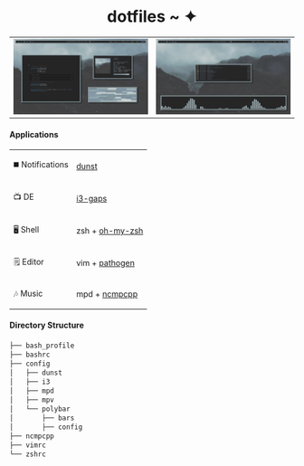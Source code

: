 <h1 align="center">dotfiles ~ ✦</h1>

<table>
	<tbody>
		<tr>
			<td>
				<img src="screencaps/fakebusy.png" alt="Fakebusy screenshot" width="100%">
			</td>
            <td>
                <img src="screencaps/music.png" alt="ncmpcpp+cava screenshot" width="100%">
            </td>
        </tr>
    </tbody>
</table>

#### Applications

<table>
	<tbody>
		<tr>
			<td>
				<p>◼️ Notifications</p>
			</td>
            <td>
                <p><a href="https://github.com/dunst-project/dunst">dunst</a></p>
            </td>
        </tr>
		<tr>
			<td>
				<p>📺 DE</p>
			</td>
            <td>
                <p><a href="https://github.com/Airblader/i3">i3-gaps</a></p>
            </td>
        </tr>
		<tr>
			<td>
				<p>🖥 Shell</p>
			</td>
            <td>
                <p>zsh + <a href="https://github.com/robbyrussell/oh-my-zsh">oh-my-zsh</a></p>
            </td>
        </tr>
		<tr>
			<td>
				<p>🗒 Editor</p>
			</td>
            <td>
                <p>vim + <a href="https://github.com/tpope/vim-pathogen">pathogen</a></p>
            </td>
        </tr>
		<tr>
			<td>
				<p>🎶 Music</p>
			</td>
            <td>
                <p>mpd + <a href="https://github.com/arybczak/ncmpcpp">ncmpcpp</a></p>
            </td>
        </tr>
    </tbody>
</table>

#### Directory Structure

```\.
├── bash_profile  
├── bashrc  
├── config  
│   ├── dunst  
│   ├── i3  
│   ├── mpd  
│   ├── mpv  
│   └── polybar  
│       ├── bars  
│       ├── config  
├── ncmpcpp  
├── vimrc  
└── zshrc  
```
